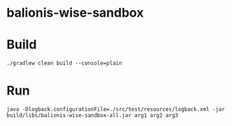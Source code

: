 # balionis-wise-sandbox

# Build
```
./gradlew clean build --console=plain
```

# Run
```
java -Dlogback.configurationFile=./src/test/resources/logback.xml -jar build/libs/balionis-wise-sandbox-all.jar arg1 arg2 arg3
```
